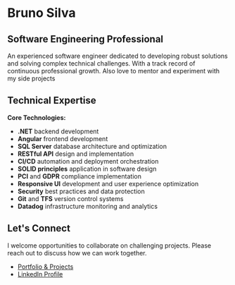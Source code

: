 # Bruno Silva

## Software Engineering Professional

An experienced software engineer dedicated to developing robust solutions and solving complex technical challenges. With a track record of continuous professional growth. Also love to mentor and experiment with my side projects

## Technical Expertise
**Core Technologies:**
- **.NET** backend development
- **Angular** frontend development
- **SQL Server** database architecture and optimization
- **RESTful API** design and implementation
- **CI/CD** automation and deployment orchestration
- **SOLID principles** application in software design
- **PCI** and **GDPR** compliance implementation
- **Responsive UI** development and user experience optimization
- **Security** best practices and data protection
- **Git** and **TFS** version control systems
- **Datadog** infrastructure monitoring and analytics


## Let's Connect
I welcome opportunities to collaborate on challenging projects. Please reach out to discuss how we can work together.

- [Portfolio & Projects](https://github.com/brunosilvadev)
- [LinkedIn Profile](https://linkedin.com/in/brunosilvadev)